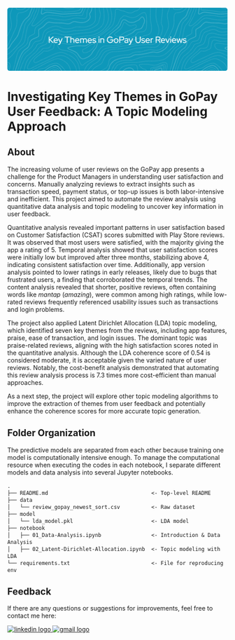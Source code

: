 ![header](header.png)

# Investigating Key Themes in GoPay User Feedback: A Topic Modeling Approach

## About
The increasing volume of user reviews on the GoPay app presents a challenge for the Product Managers in understanding user satisfaction and concerns. Manually analyzing reviews to extract insights such as transaction speed, payment status, or top-up issues is both labor-intensive and inefficient. This project aimed to automate the review analysis using quantitative data analysis and topic modeling to uncover key information in user feedback.

Quantitative analysis revealed important patterns in user satisfaction based on Customer Satisfaction (CSAT) scores submitted with Play Store reviews. It was observed that most users were satisfied, with the majority giving the app a rating of 5. Temporal analysis showed that user satisfaction scores were initially low but improved after three months, stabilizing above 4, indicating consistent satisfaction over time. Additionally, app version analysis pointed to lower ratings in early releases, likely due to bugs that frustrated users, a finding that corroborated the temporal trends. The content analysis revealed that shorter, positive reviews, often containing words like *mantap* (*amazing*), were common among high ratings, while low-rated reviews frequently referenced usability issues such as transactions and login problems.

The project also applied Latent Dirichlet Allocation (LDA) topic modeling, which identified seven key themes from the reviews, including app features, praise, ease of transaction, and login issues. The dominant topic was praise-related reviews, aligning with the high satisfaction scores noted in the quantitative analysis. Although the LDA coherence score of 0.54 is considered moderate, it is acceptable given the varied nature of user reviews. Notably, the cost-benefit analysis demonstrated that automating this review analysis process is 7.3 times more cost-efficient than manual approaches.

As a next step, the project will explore other topic modeling algorithms to improve the extraction of themes from user feedback and potentially enhance the coherence scores for more accurate topic generation.

## Folder Organization
The predictive models are separated from each other because training one model is computationally intensive enough. To manage the computational resource when executing the codes in each notebook, I separate different models and data analysis into several Jupyter notebooks.

    .
    ├── README.md                                 <- Top-level README 
    ├── data
    │   └── review_gopay_newest_sort.csv          <- Raw dataset
    ├── model
    │   └── lda_model.pkl                         <- LDA model
    ├── notebook
    │   ├── 01_Data-Analysis.ipynb                <- Introduction & Data Analysis
    │   ├── 02_Latent-Dirichlet-Allocation.ipynb  <- Topic modeling with LDA
    └── requirements.txt                          <- File for reproducing env

## Feedback
If there are any questions or suggestions for improvements, feel free to contact me here:

<a href="https://www.linkedin.com/in/adelia-januarto/" target="_blank">
    <img src="https://raw.githubusercontent.com/maurodesouza/profile-readme-generator/master/src/assets/icons/social/linkedin/default.svg" width="52" height="40" alt="linkedin logo"/>
  </a>
<a href="mailto:januartoadelia@gmail.com" target="_blank">
    <img src="https://raw.githubusercontent.com/maurodesouza/profile-readme-generator/master/src/assets/icons/social/gmail/default.svg"  width="52" height="40" alt="gmail logo"/>
  </a>